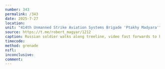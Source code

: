 ```yaml
---
number: 343
permalink: /343
date: 2025-7-27
location: 
unit: "414th Unmanned Strike Aviation Systems Brigade 'Ptakhy Madyara'"
source: https://t.me/robert_magyar/1212
caption: Russian soldier walks along treeline, video fast forwards to him sitting under the tree under drone drop attack. Camera zooms in as he calmly takes grenade, puts it under his vest and detonates. Later on camera pans over gruesome aftermath
timecode: 
method: grenade
nsfl: 
inconclusive: 
comment: 
---
```

<script async src="https://telegram.org/js/telegram-widget.js?22" data-telegram-post="robert_magyar/1212" data-width="100%" data-userpic="false"></script>
